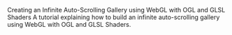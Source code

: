 Creating an Infinite Auto-Scrolling Gallery using WebGL with OGL and GLSL Shaders
A tutorial explaining how to build an infinite auto-scrolling gallery using WebGL with OGL and GLSL Shaders.